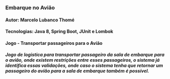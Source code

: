 ### Embarque no Avião

#### Autor: Marcelo Lubanco Thomé

#### Tecnologias: Java 8, Spring Boot, JUnit e Lombok

#### Jogo - Transportar passageiros para o Avião
##### Jogo de logistica para transportar passageiro da sala de embarque para o avião, onde existem restrições entre esses passageiros, o sistema já identifica essas validações, onde caso o sistema tenha que retornar um passageiro do avião para a sala de embarque também é possível.
